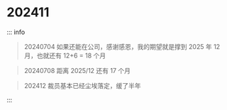 # 202411

::: info

> 20240704 如果还能在公司，感谢感恩，我的期望就是撑到 2025 年 12 月，也就还有 12+6 = 18 个月

> 20240708 距离 2025/12 还有 17 个月

> 202412 裁员基本已经尘埃落定，缓了半年

:::

